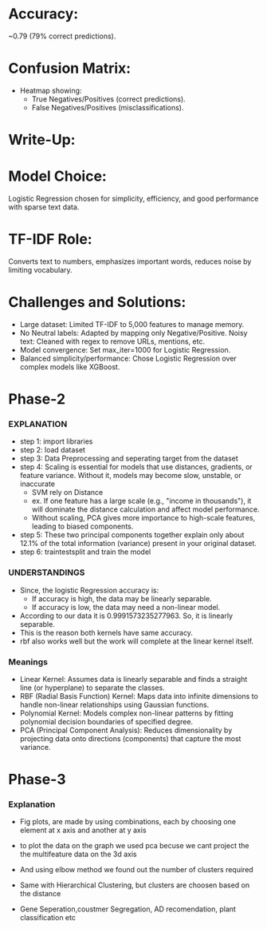 # 

# Accuracy:
~0.79 (79% correct predictions).
# Confusion Matrix: 
- Heatmap showing:
  -  True Negatives/Positives (correct predictions).
  -  False Negatives/Positives (misclassifications).
# Write-Up:
# Model Choice:
Logistic Regression chosen for simplicity, efficiency, and good performance with sparse text data.
# TF-IDF Role: 
Converts text to numbers, emphasizes important words, reduces noise by limiting vocabulary.
# Challenges and Solutions:
- Large dataset: Limited TF-IDF to 5,000 features to manage memory.
- No Neutral labels: Adapted by mapping only Negative/Positive.
  Noisy text: Cleaned with regex to remove URLs, mentions, etc.
- Model convergence: Set max_iter=1000 for Logistic Regression.
- Balanced simplicity/performance: Chose Logistic Regression over complex models like XGBoost.


# Phase-2
### EXPLANATION
- step 1: import libraries
- step 2: load dataset
- step 3: Data Preprocessing and seperating target from the dataset
- step 4: Scaling is essential for models that use distances, gradients, or feature variance. Without it, models may become slow, unstable, or inaccurate
  - SVM rely on Distance
  - ex. If one feature has a large scale (e.g., "income in thousands"), it will dominate the distance calculation and affect model performance.
  - Without scaling, PCA gives more importance to high-scale features, leading to biased components.
- step 5: These two principal components together explain only about 12.1% of the total information (variance) present in your original dataset.
- step 6: traintestsplit and train the model

### UNDERSTANDINGS
- Since, the logistic Regression accuracy is:
  - If accuracy is high, the data may be linearly separable.
  - If accuracy is low, the data may need a non-linear model.
- According to our data it is 0.9991573235277963. So, it is linearly separable.
- This is the reason both kernels have same accuracy.
- rbf also works well but the work will complete at the linear kernel itself.

### Meanings
- Linear Kernel: Assumes data is linearly separable and finds a straight line (or hyperplane) to separate the classes.
- RBF (Radial Basis Function) Kernel: Maps data into infinite dimensions to handle non-linear relationships using Gaussian functions.
- Polynomial Kernel: Models complex non-linear patterns by fitting polynomial decision boundaries of specified degree.
- PCA (Principal Component Analysis): Reduces dimensionality by projecting data onto directions (components) that capture the most variance.


# Phase-3
### Explanation
- Fig plots, are made by using combinations, each by choosing one element at x axis and another at y axis
- to plot the data on the graph we used pca becuse we cant project the the multifeature data on the 3d axis
- And using elbow method we found out the number of clusters required
- Same with Hierarchical Clustering, but clusters are choosen based on the distance

- Gene Seperation,coustmer Segregation, AD recomendation, plant classification etc


